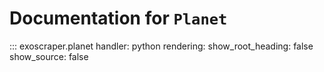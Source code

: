 # Documentation for `Planet`

::: exoscraper.planet
    handler: python
    rendering:
      show_root_heading: false
      show_source: false